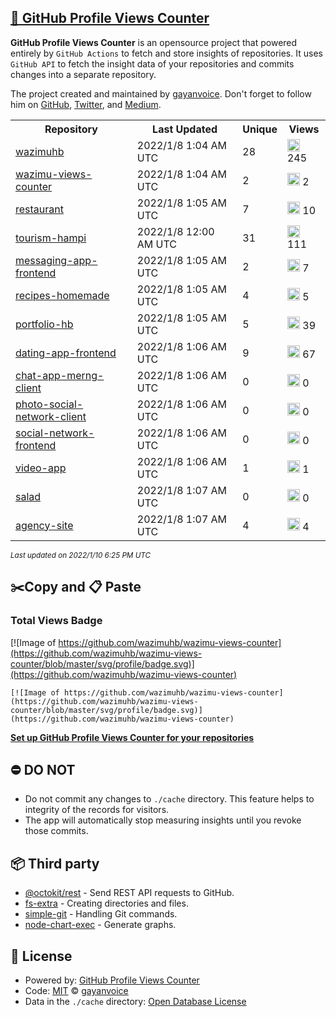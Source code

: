 ## [🚀 GitHub Profile Views Counter](https://github.com/gayanvoice/github-profile-views-counter)
**GitHub Profile Views Counter** is an opensource project that powered entirely by  `GitHub Actions` to fetch and store insights of repositories.
It uses `GitHub API` to fetch the insight data of your repositories and commits changes into a separate repository.

The project created and maintained by [gayanvoice](https://github.com/gayanvoice). Don't forget to follow him on [GitHub](https://github.com/gayanvoice), [Twitter](https://twitter.com/gayanvoice), and [Medium](https://gayanvoice.medium.com/).

<table>
	<tr>
		<th>
			Repository
		</th>
		<th>
			Last Updated
		</th>
		<th>
			Unique
		</th>
		<th>
			Views
		</th>
	</tr>
	<tr>
		<td>
			<a href="https://github.com/wazimuhb/wazimu-views-counter/tree/master/readme/416882051/year.md">
				wazimuhb
			</a>
		</td>
		<td>
			2022/1/8 1:04 AM UTC
		</td>
		<td>
			28
		</td>
		<td>
			<img alt="Response time graph" src="https://github.com/wazimuhb/wazimu-views-counter/raw/master/graph/416882051/small/year.png" height="20"> 245
		</td>
	</tr>
	<tr>
		<td>
			<a href="https://github.com/wazimuhb/wazimu-views-counter/tree/master/readme/418403642/year.md">
				wazimu-views-counter
			</a>
		</td>
		<td>
			2022/1/8 1:04 AM UTC
		</td>
		<td>
			2
		</td>
		<td>
			<img alt="Response time graph" src="https://github.com/wazimuhb/wazimu-views-counter/raw/master/graph/418403642/small/year.png" height="20"> 2
		</td>
	</tr>
	<tr>
		<td>
			<a href="https://github.com/wazimuhb/wazimu-views-counter/tree/master/readme/428065841/year.md">
				restaurant
			</a>
		</td>
		<td>
			2022/1/8 1:05 AM UTC
		</td>
		<td>
			7
		</td>
		<td>
			<img alt="Response time graph" src="https://github.com/wazimuhb/wazimu-views-counter/raw/master/graph/428065841/small/year.png" height="20"> 10
		</td>
	</tr>
	<tr>
		<td>
			<a href="https://github.com/wazimuhb/wazimu-views-counter/tree/master/readme/409732468/year.md">
				tourism-hampi
			</a>
		</td>
		<td>
			2022/1/8 12:00 AM UTC
		</td>
		<td>
			31
		</td>
		<td>
			<img alt="Response time graph" src="https://github.com/wazimuhb/wazimu-views-counter/raw/master/graph/409732468/small/year.png" height="20"> 111
		</td>
	</tr>
	<tr>
		<td>
			<a href="https://github.com/wazimuhb/wazimu-views-counter/tree/master/readme/433623541/year.md">
				messaging-app-frontend
			</a>
		</td>
		<td>
			2022/1/8 1:05 AM UTC
		</td>
		<td>
			2
		</td>
		<td>
			<img alt="Response time graph" src="https://github.com/wazimuhb/wazimu-views-counter/raw/master/graph/433623541/small/year.png" height="20"> 7
		</td>
	</tr>
	<tr>
		<td>
			<a href="https://github.com/wazimuhb/wazimu-views-counter/tree/master/readme/431998759/year.md">
				recipes-homemade
			</a>
		</td>
		<td>
			2022/1/8 1:05 AM UTC
		</td>
		<td>
			4
		</td>
		<td>
			<img alt="Response time graph" src="https://github.com/wazimuhb/wazimu-views-counter/raw/master/graph/431998759/small/year.png" height="20"> 5
		</td>
	</tr>
	<tr>
		<td>
			<a href="https://github.com/wazimuhb/wazimu-views-counter/tree/master/readme/419475335/year.md">
				portfolio-hb
			</a>
		</td>
		<td>
			2022/1/8 1:05 AM UTC
		</td>
		<td>
			5
		</td>
		<td>
			<img alt="Response time graph" src="https://github.com/wazimuhb/wazimu-views-counter/raw/master/graph/419475335/small/year.png" height="20"> 39
		</td>
	</tr>
	<tr>
		<td>
			<a href="https://github.com/wazimuhb/wazimu-views-counter/tree/master/readme/419255414/year.md">
				dating-app-frontend
			</a>
		</td>
		<td>
			2022/1/8 1:06 AM UTC
		</td>
		<td>
			9
		</td>
		<td>
			<img alt="Response time graph" src="https://github.com/wazimuhb/wazimu-views-counter/raw/master/graph/419255414/small/year.png" height="20"> 67
		</td>
	</tr>
	<tr>
		<td>
			<a href="https://github.com/wazimuhb/wazimu-views-counter/tree/master/readme/426724710/year.md">
				chat-app-merng-client
			</a>
		</td>
		<td>
			2022/1/8 1:06 AM UTC
		</td>
		<td>
			0
		</td>
		<td>
			<img alt="Response time graph" src="https://github.com/wazimuhb/wazimu-views-counter/raw/master/graph/426724710/small/year.png" height="20"> 0
		</td>
	</tr>
	<tr>
		<td>
			<a href="https://github.com/wazimuhb/wazimu-views-counter/tree/master/readme/435985437/year.md">
				photo-social-network-client
			</a>
		</td>
		<td>
			2022/1/8 1:06 AM UTC
		</td>
		<td>
			0
		</td>
		<td>
			<img alt="Response time graph" src="https://github.com/wazimuhb/wazimu-views-counter/raw/master/graph/435985437/small/year.png" height="20"> 0
		</td>
	</tr>
	<tr>
		<td>
			<a href="https://github.com/wazimuhb/wazimu-views-counter/tree/master/readme/434236710/year.md">
				social-network-frontend
			</a>
		</td>
		<td>
			2022/1/8 1:06 AM UTC
		</td>
		<td>
			0
		</td>
		<td>
			<img alt="Response time graph" src="https://github.com/wazimuhb/wazimu-views-counter/raw/master/graph/434236710/small/year.png" height="20"> 0
		</td>
	</tr>
	<tr>
		<td>
			<a href="https://github.com/wazimuhb/wazimu-views-counter/tree/master/readme/426129519/year.md">
				video-app
			</a>
		</td>
		<td>
			2022/1/8 1:06 AM UTC
		</td>
		<td>
			1
		</td>
		<td>
			<img alt="Response time graph" src="https://github.com/wazimuhb/wazimu-views-counter/raw/master/graph/426129519/small/year.png" height="20"> 1
		</td>
	</tr>
	<tr>
		<td>
			<a href="https://github.com/wazimuhb/wazimu-views-counter/tree/master/readme/408246728/year.md">
				salad
			</a>
		</td>
		<td>
			2022/1/8 1:07 AM UTC
		</td>
		<td>
			0
		</td>
		<td>
			<img alt="Response time graph" src="https://github.com/wazimuhb/wazimu-views-counter/raw/master/graph/408246728/small/year.png" height="20"> 0
		</td>
	</tr>
	<tr>
		<td>
			<a href="https://github.com/wazimuhb/wazimu-views-counter/tree/master/readme/409660068/year.md">
				agency-site
			</a>
		</td>
		<td>
			2022/1/8 1:07 AM UTC
		</td>
		<td>
			4
		</td>
		<td>
			<img alt="Response time graph" src="https://github.com/wazimuhb/wazimu-views-counter/raw/master/graph/409660068/small/year.png" height="20"> 4
		</td>
	</tr>
</table>

<small><i>Last updated on 2022/1/10 6:25 PM UTC</i></small>

## ✂️Copy and 📋 Paste
### Total Views Badge
[![Image of https://github.com/wazimuhb/wazimu-views-counter](https://github.com/wazimuhb/wazimu-views-counter/blob/master/svg/profile/badge.svg)](https://github.com/wazimuhb/wazimu-views-counter)

```readme
[![Image of https://github.com/wazimuhb/wazimu-views-counter](https://github.com/wazimuhb/wazimu-views-counter/blob/master/svg/profile/badge.svg)](https://github.com/wazimuhb/wazimu-views-counter)
```
[**Set up GitHub Profile Views Counter for your repositories**](https://github.com/gayanvoice/github-profile-views-counter)
## ⛔ DO NOT
- Do not commit any changes to `./cache` directory. This feature helps to integrity of the records for visitors.
- The app will automatically stop measuring insights until you revoke those commits.
## 📦 Third party

- [@octokit/rest](https://www.npmjs.com/package/@octokit/rest) - Send REST API requests to GitHub.
- [fs-extra](https://www.npmjs.com/package/fs-extra) - Creating directories and files.
- [simple-git](https://www.npmjs.com/package/simple-git) - Handling Git commands.
- [node-chart-exec](https://www.npmjs.com/package/node-chart-exec) - Generate graphs.
## 📄 License
- Powered by: [GitHub Profile Views Counter](https://github.com/gayanvoice/github-profile-views-counter)
- Code: [MIT](./LICENSE) © [gayanvoice](https://github.com/gayanvoice)
- Data in the `./cache` directory: [Open Database License](https://opendatacommons.org/licenses/odbl/1-0/)